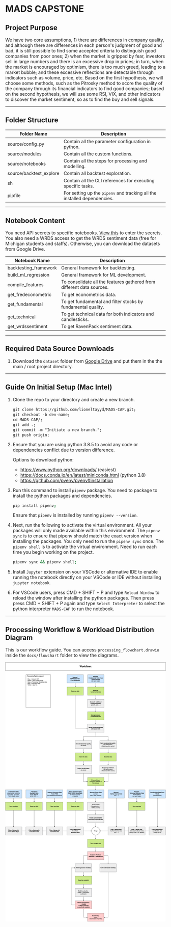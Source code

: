 # __MADS CAPSTONE__ 

## __Project Purpose__ 

We have two core assumptions, 1) there are differences in company quality, and although there are differences in each person's judgment of good and bad, it is still possible to find some accepted criteria to distinguish good companies from poor ones; 2) when the market is gripped by fear, investors sell in large numbers and there is an excessive drop in prices; in turn, when the market is encouraged by optimism, there is too much greed, leading to a market bubble; and these excessive reflections are detectable through indicators such as volume, price, etc. Based on the first hypothesis, we will choose some methods, such as the Pitrosky method to score the quality of the company through its financial indicators to find good companies; based on the second hypothesis, we will use some RSI, VIX, and other indicators to discover the market sentiment, so as to find the buy and sell signals. 

--- 

## __Folder Structure__

Folder Name | Description
--- | ---
source/config_py | Contain all the parameter configuration in python. 
source/modules | Contain all the custom functions. 
source/notebooks | Contain all the steps for processing and modelling. 
source/backtest_explore | Contain all backtest exploration. 
sh | Contain all the CLI references for executing specific tasks. 
pipfile | For setting up the `pipenv` and tracking all the installed dependencies. 

---

## __Notebook Content__

You need API secrets to specific notebooks. [View this](https://github.com/lioneltayyd/MADS-CAP/blob/main/env_example.txt) 
to enter the secrets. You also need a WRDS access to get the WRDS sentiment data (free for Michigan students and staffs). 
Otherwise, you can download the datasets from Google Drive.

Notebook Name | Description
--- | ---
backtesting_framework | General framework for backtesting. 
build_ml_regression | General framework for ML development. 
compile_features | To consolidate all the features gathered from different data sources. 
get_fredeconometric | To get econometrics data. 
get_fundamental | To get fundamental and filter stocks by fundamental quality.
get_technical | To get technical data for both indicators and candlesticks. 
get_wrdssentiment | To get RavenPack sentiment data.

--- 

## __Required Data Source Downloads__

1.  Download the `dataset` folder from [Google Drive](https://drive.google.com/drive/folders/1sgpZq_FNcWTuYZ-bU54LLtaGjtytRJlR?usp=sharing) 
    and put them in the the main / root project directory. 

--- 

## __Guide On Initial Setup (Mac Intel)__

1.  Clone the repo to your directory and create a new branch. 

    ```
    git clone https://github.com/lioneltayyd/MADS-CAP.git; 
    git checkout -b dev-name;
    cd MADS-CAP/; 
    git add .; 
    git commit -m "Initiate a new branch."; 
    git push origin; 
    ```

1.  Ensure that you are using python 3.8.5 to avoid any code or dependencies 
    conflict due to version difference. 
    
    Options to download python: 

    -   https://www.python.org/downloads/ (easiest)
    -   https://docs.conda.io/en/latest/miniconda.html (python 3.8) 
    -   https://github.com/pyenv/pyenv#installation 

1.  Run this command to install `pipenv` package. You need to package to 
    install the python packages and dependencies. 

    ```bash
    pip install pipenv; 
    ```

    Ensure that `pipenv` is installed by running `pipenv --version`. 

1.  Next, run the following to activate the virtual environment. All your packages 
    will only made available within this environment. The `pipenv sync` is to ensure 
    that pipenv should match the exact version when installing the packages. You 
    only need to run the `pipenv sync` once. The `pipenv shell` is to activate the 
    virtual environment. Need to run each time you begin working on the project. 

    ```bash
    pipenv sync && pipenv shell; 
    ```

1.  Install `Jupyter` extension on your VSCode or alternative IDE to enable running 
    the notebook directly on your VSCode or IDE without installing `jupyter notebook`. 

1.  For VSCode users, press CMD + SHIFT + P and type `Reload Window` to reload the window after installing
    the python packages. Then press press CMD + SHIFT + P again and type `Select Interpreter` to 
    select the python interpreter `MADS-CAP` 
    to run the notebook. 

---

## __Processing Workflow & Workload Distribution Diagram__

This is our workflow guide. You can access `processing_flowchart.drawio` inside the `docs/flowchart` folder to view the diagrams. 

![processing_flowchart](docs/flowchart/processing_flowchart_workflow.png) 
